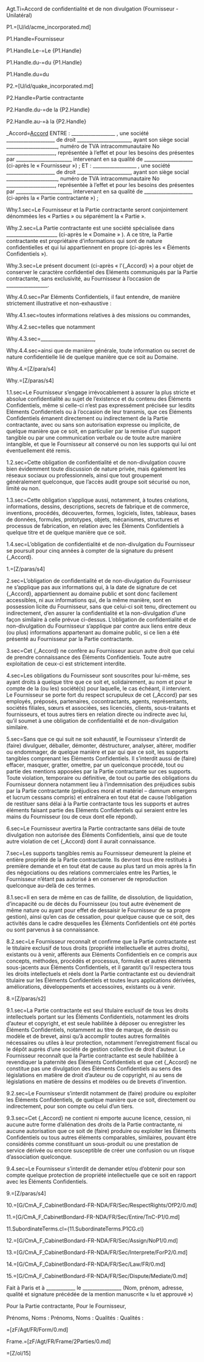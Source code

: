 Agt.Ti=Accord de confidentialité et de non divulgation (Fournisseur - Unilatéral)

P1.=[U/id/acme_incorporated.md]

P1.Handle=Fournisseur

P1.Handle.Le-=Le {P1.Handle}

P1.Handle.du-=du {P1.Handle}

P1.Handle.du=du

P2.=[U/id/quake_incorporated.md]

P2.Handle=Partie contractante

P2.Handle.du-=de la {P2.Handle}

P2.Handle.au-=à la {P2.Handle}

_Accord=<a href="#Why.4.sec" class="definedterm">Accord</a>
ENTRE :
__________________ , une société ____________________ de droit ______________________, ayant son siège social _____________________, numéro de TVA intracommunautaire No ____________________, représentée à l’effet et pour les besoins des présentes par _______________________ intervenant en sa qualité de ____________________ (ci-après le « Fournisseur ») ;
ET :
__________________ , une société ____________________ de droit ______________________, ayant son siège social _____________________, numéro de TVA intracommunautaire No ____________________, représentée à l’effet et pour les besoins des présentes par _______________________ intervenant en sa qualité de ____________________ (ci-après la « Partie contractante ») ;

Why.1.sec=Le Fournisseur et la Partie contractante seront conjointement dénommées les « Parties » ou séparément la « Partie ».

Why.2.sec=La Partie contractante est une société spécialisée dans _____________________  (ci-après le « Domaine » ). A ce titre, la Partie contractante est propriétaire d’informations qui sont de nature confidentielles et qui lui appartiennent en propre (ci-après les « Éléments Confidentiels »).

Why.3.sec=Le présent document (ci-après « l’{_Accord} ») a pour objet de conserver le caractère confidentiel des Eléments communiqués par la Partie contractante, sans exclusivité, au Fournisseur à l’occasion de _________________.

Why.4.0.sec=Par Eléments Confidentiels, il faut entendre, de manière strictement illustrative et non-exhaustive : 

Why.4.1.sec=toutes informations relatives à des missions ou commandes, 

Why.4.2.sec=telles que notamment

Why.4.3.sec=______________________, 

Why.4.4.sec=ainsi que de manière générale, toute information ou secret de nature confidentielle lié de quelque manière que ce soit au Domaine.

Why.4.=[Z/para/s4]

Why.=[Z/paras/s4]

1.1.sec=Le Fournisseur s’engage irrévocablement à assurer la plus stricte et absolue confidentialité au sujet de l’existence et du contenu des Éléments Confidentiels, même si celle-ci n’est pas expressément précisée sur lesdits Eléments Confidentiels ou à l’occasion de leur transmis, que ces Éléments Confidentiels émanent directement ou indirectement de la Partie contractante, avec ou sans son autorisation expresse ou implicite, de quelque manière que ce soit, en particulier par la remise d’un support tangible ou par une communication verbale ou de toute autre manière intangible, et que le Fournisseur ait conservé ou non les supports qui lui ont éventuellement été remis.
	
1.2.sec=Cette obligation de confidentialité et de non-divulgation couvre bien évidemment toute discussion de nature privée, mais également les réseaux sociaux ou professionnels, ainsi que tout groupement généralement quelconque, que l’accès audit groupe soit sécurisé ou non, limité ou non.
	
1.3.sec=Cette obligation s’applique aussi, notamment, à toutes créations, informations, dessins, descriptions, secrets de fabrique et de commerce, inventions, procédés, découvertes, formes, logiciels, listes, tableaux, bases de données, formules, prototypes, objets, mécanismes, structures et processus de fabrication, en relation avec les Éléments Confidentiels à quelque titre et de quelque manière que ce soit.
	
1.4.sec=L’obligation de confidentialité et de non-divulgation du Fournisseur se poursuit pour cinq années à compter de la signature du présent {_Accord}.

1.=[Z/paras/s4]

2.sec=L’obligation de confidentialité et de non-divulgation du Fournisseur ne s’applique pas aux informations qui, à la date de signature de cet {_Accord}, appartiennent au domaine public et sont donc facilement accessibles, ni aux informations qui, de la même manière, sont en possession licite du Fournisseur, sans que celui-ci soit tenu, directement ou indirectement, d’en assurer la confidentialité et la non-divulgation d’une façon similaire à celle prévue ci-dessus. L’obligation de confidentialité et de non-divulgation du Fournisseur s’applique par contre aux liens entre deux (ou plus) informations appartenant au domaine public, si ce lien a été présenté au Fournisseur par la Partie contractante.

3.sec=Cet {_Accord} ne confère au Fournisseur aucun autre droit que celui de prendre connaissance des Éléments Confidentiels.  Toute autre exploitation de ceux-ci est strictement interdite.

4.sec=Les obligations du Fournisseur sont souscrites pour lui-même, ses ayant droits à quelque titre que ce soit et, solidairement, au nom et pour le compte de la (ou les) société(s) pour laquelle, le cas échéant, il intervient.  Le Fournisseur se porte fort du respect scrupuleux de cet {_Accord} par ses employés, préposés, partenaires, cocontractants, agents, représentants, sociétés filiales, sœurs et associées, ses licenciés, clients, sous-traitants et fournisseurs, et tous autres tiers en relation directe ou indirecte avec lui, qu’il soumet à une obligation de confidentialité et de non-divulgation similaire.

5.sec=Sans que ce qui suit ne soit exhaustif, le Fournisseur s’interdit de (faire) divulguer, déballer, démonter, déstructurer, analyser, altérer, modifier ou endommager, de quelque manière et par qui que ce soit, les supports tangibles comprenant les Éléments Confidentiels.  Il s’interdit aussi de (faire) effacer, masquer, gratter, omettre, par un quelconque procédé, tout ou partie des mentions apposées par la Partie contractante sur ces supports. Toute violation, temporaire ou définitive, de tout ou partie des obligations du Fournisseur donnera notamment lieu à l’indemnisation des préjudices subis par la Partie contractante (préjudices moral et matériel – damnum emergens et lucrum cessans compris) et entraînera en tout état de cause l’obligation de restituer sans délai à la Partie contractante tous les supports et autres éléments faisant partie des Eléments Confidentiels qui seraient entre les mains du Fournisseur (ou de ceux dont elle répond).

6.sec=Le Fournisseur avertira la Partie contractante sans délai de toute divulgation non autorisée des Éléments Confidentiels, ainsi que de toute autre violation de cet {_Accord} dont il aurait connaissance.

7.sec=Les supports tangibles remis au Fournisseur demeurent la pleine et entière propriété de la Partie contractante.  Ils devront tous être restitués à première demande et en tout état de cause au plus tard un mois après la fin des négociations ou des relations commerciales entre les Parties, le Fournisseur n’étant pas autorisé à en conserver de reproduction quelconque au-delà de ces termes.

8.1.sec=Il en sera de même en cas de faillite, de dissolution, de liquidation, d’incapacité ou de décès du Fournisseur (ou tout autre évènement de même nature ou ayant pour effet de dessaisir le Fournisseur de sa propre gestion), ainsi qu’en cas de cessation, pour quelque cause que ce soit, des activités dans le cadre desquelles les Éléments Confidentiels ont été portés ou sont parvenus à sa connaissance.

8.2.sec=Le Fournisseur reconnaît et confirme que la Partie contractante est le titulaire exclusif de tous droits (propriété intellectuelle et autres droits), existants ou à venir, afférents aux Eléments Confidentiels en ce compris aux concepts, méthodes, procédés et processus, formules et autres éléments sous-jacents aux Éléments Confidentiels, et il garantit qu’il respectera tous les droits intellectuels et réels dont la Partie contractante est ou deviendrait titulaire sur les Éléments Confidentiels et toutes leurs applications dérivées, améliorations, développements et accessoires, existants ou à venir.

8.=[Z/paras/s2]

9.1.sec=La Partie contractante est seul titulaire exclusif de tous les droits intellectuels portant sur les Éléments Confidentiels, notamment les droits d’auteur et copyright, et est seule habilitée à déposer ou enregistrer les Éléments Confidentiels, notamment au titre de marque, de dessin ou modèle et de brevet, ainsi qu’à accomplir toutes autres formalités nécessaires ou utiles à leur protection, notamment l’enregistrement fiscal ou le dépôt auprès d’une société de gestion collective de droit d’auteur. Le Fournisseur reconnaît que la Partie contractante est seule habilitée à revendiquer la paternité des Éléments Confidentiels et que cet {_Accord} ne constitue pas une divulgation des Éléments Confidentiels au sens des législations en matière de droit d’auteur ou de copyright, ni au sens de législations en matière de dessins et modèles ou de brevets d’invention.

9.2.sec=Le Fournisseur s’interdit notamment de (faire) produire ou exploiter les Éléments Confidentiels, de quelque manière que ce soit, directement ou indirectement, pour son compte ou celui d’un tiers.  

9.3.sec=Cet {_Accord} ne contient ni emporte aucune licence, cession, ni aucune autre forme d’aliénation des droits de la Partie contractante, ni aucune autorisation que ce soit de (faire) produire ou exploiter les Éléments Confidentiels ou tous autres éléments comparables, similaires, pouvant être considérés comme constituant un sous-produit ou une prestation de service dérivée ou encore susceptible de créer une confusion ou un risque d’association quelconque.

9.4.sec=Le Fournisseur s’interdit de demander et/ou d’obtenir pour son compte quelque protection de propriété intellectuelle que ce soit en rapport avec les Éléments Confidentiels.

9.=[Z/paras/s4]

10.=[G/CmA_F_CabinetBondard-FR-NDA/FR/Sec/RespectRights/OfP2/0.md]

11.=[G/CmA_F_CabinetBondard-FR-NDA/FR/Sec/Entire/TnC-P1/0.md]

11.SubordinateTerms.cl={11.SubordinateTerms.P1CG.cl}

12.=[G/CmA_F_CabinetBondard-FR-NDA/FR/Sec/Assign/NoP1/0.md]

13.=[G/CmA_F_CabinetBondard-FR-NDA/FR/Sec/Interprete/ForP2/0.md]

14.=[G/CmA_F_CabinetBondard-FR-NDA/FR/Sec/Law/FR/0.md]

15.=[G/CmA_F_CabinetBondard-FR-NDA/FR/Sec/Dispute/Mediate/0.md]

Fait à Paris  et à ____________ le ________________
(Nom, prénom, adresse, qualité et signature précédée de la mention manuscrite « lu et approuvé »)





Pour la Partie contractante,						Pour le Fournisseur,



Prénoms, Noms :							Prénoms, Noms :
Qualités :								Qualités :

=[zF/Agt/FR/Form/0.md]

Frame.=[zF/Agt/FR/Frame/2Parties/0.md]  

=[Z/ol/15]
